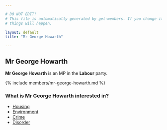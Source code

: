```yaml
---

# DO NOT EDIT!
# This file is automatically generated by get-members. If you change it, bad
# things will happen.

layout: default
title: "Mr George Howarth"

---
```


## Mr George Howarth

**Mr George Howarth** is an MP in the **Labour** party.

{% include members/mr-george-howarth.md %}

### What is Mr George Howarth interested in?


* [Housing](/interests/housing.html)
* [Environment](/interests/environment.html)
* [Crime](/interests/crime.html)
* [Disorder](/interests/disorder.html)
